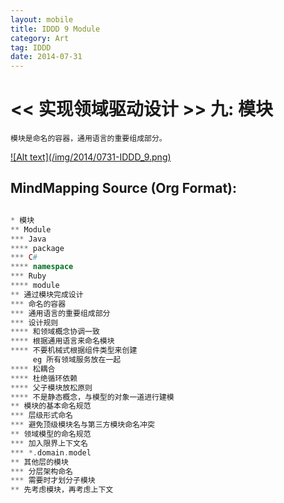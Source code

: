 ```yaml
---
layout: mobile
title: IDDD 9 Module
category: Art
tag: IDDD
date: 2014-07-31
---
```


<< 实现领域驱动设计 >> 九: 模块
=====================

	模块是命名的容器，通用语言的重要组成部分。
	
<a href="/img/2014/0731-IDDD_9.png" target="_blank">
![Alt text](/img/2014/0731-IDDD_9.png)
</a>

MindMapping Source (Org Format):
------------------
```php

* 模块
** Module
*** Java
**** package
*** C#
**** namespace
*** Ruby
**** module
** 通过模块完成设计
*** 命名的容器
*** 通用语言的重要组成部分
*** 设计规则
**** 和领域概念协调一致
**** 根据通用语言来命名模块
**** 不要机械式根据组件类型来创建
     eg 所有领域服务放在一起
**** 松耦合
**** 杜绝循环依赖
**** 父子模块放松原则
**** 不是静态概念，与模型的对象一道进行建模
** 模块的基本命名规范
*** 层级形式命名
*** 避免顶级模块名与第三方模块命名冲突
** 领域模型的命名规范
*** 加入限界上下文名
*** *.domain.model
** 其他层的模块
*** 分层架构命名
*** 需要时才划分子模块
** 先考虑模块，再考虑上下文


```
